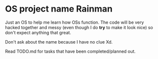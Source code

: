 # OS project name Rainman

Just an OS to help me learn how OSs function. The code will be very hacked together and messy (even though I do **try** to make it look nice) so don't expect anything that great.

Don't ask about the name because I have no clue Xd.

Read TODO.md for tasks that have been completed/planned out.
